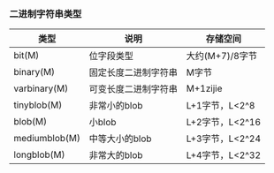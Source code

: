 ### 二进制字符串类型
|类型|说明|存储空间|
|--|--|--|
|bit(M)|位字段类型|大约(M+7)/8字节|
|binary(M)|固定长度二进制字符串|M字节|
|varbinary(M)|可变长度二进制字符串|M+1zijie|
|tinyblob(M)|非常小的blob|L+1字节，L<2^8|
|blob(M)|小blob|L+2字节，L<2^16|
|mediumblob(M)|中等大小的blob|L+3字节，L<2^24|
|longblob(M)|非常大的blob|L+4字节，L<2^32|

